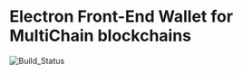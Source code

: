 # Electron Front-End Wallet for MultiChain blockchains

![Build_Status](https://travis-ci.org/unibitlabs/electron-multichain-framework.svg?branch=master)
